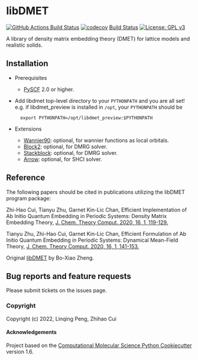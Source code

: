 libDMET
===============================================
[![GitHub Actions Build Status](https://github.com/REPLACE_WITH_OWNER_ACCOUNT/libdmet/workflows/CI/badge.svg)](https://github.com/REPLACE_WITH_OWNER_ACCOUNT/libdmet/actions?query=workflow%3ACI)
[![codecov](https://codecov.io/gh/REPLACE_WITH_OWNER_ACCOUNT/libDMET/branch/master/graph/badge.svg)](https://codecov.io/gh/REPLACE_WITH_OWNER_ACCOUNT/libDMET/branch/master)
[Build Status](https://github.com/zhcui/libdmet_solid/workflows/CI/badge.svg)
[![License: GPL v3](https://img.shields.io/badge/License-GPLv3-blue.svg)](https://www.gnu.org/licenses/gpl-3.0)

A library of density matrix embedding theory (DMET) for lattice models and realistic solids.

Installation
------------

* Prerequisites
    - [PySCF](https://github.com/pyscf/pyscf) 2.0 or higher.

* Add libdmet top-level directory to your `PYTHONPATH` and you are all set!
  e.g. if libdmet_preview is installed in `/opt`, your `PYTHONPATH` should be

        export PYTHONPATH=/opt/libdmet_preview:$PYTHONPATH
	
* Extensions
    - [Wannier90](https://github.com/wannier-developers/wannier90): optional, for wannier functions as local orbitals.
	- [Block2](https://github.com/block-hczhai/block2-preview.git): optional, for DMRG solver.
	- [Stackblock](https://github.com/sanshar/StackBlock): optional, for DMRG solver.
	- [Arrow](https://github.com/QMC-Cornell/shci/tree/master): optional, for SHCI solver.

Reference
------------

The following papers should be cited in publications utilizing the libDMET program package:

Zhi-Hao Cui, Tianyu Zhu, Garnet Kin-Lic Chan, Efficient Implementation of Ab Initio Quantum Embedding in Periodic Systems: 
Density Matrix Embedding Theory, [J. Chem. Theory Comput. 2020, 16, 1, 119-129.](https://pubs.acs.org/doi/10.1021/acs.jctc.9b00933)

Tianyu Zhu, Zhi-Hao Cui, Garnet Kin-Lic Chan, Efficient Formulation of Ab Initio Quantum Embedding in Periodic Systems: 
Dynamical Mean-Field Theory, [J. Chem. Theory Comput. 2020, 16, 1, 141-153.](https://pubs.acs.org/doi/abs/10.1021/acs.jctc.9b00934)

Original [libDMET](https://bitbucket.org/zhengbx/libdmet) by Bo-Xiao Zheng.

Bug reports and feature requests
--------------------------------
Please submit tickets on the issues page.

### Copyright

Copyright (c) 2022, Linqing Peng, Zhihao Cui


#### Acknowledgements
 
Project based on the 
[Computational Molecular Science Python Cookiecutter](https://github.com/molssi/cookiecutter-cms) version 1.6.
